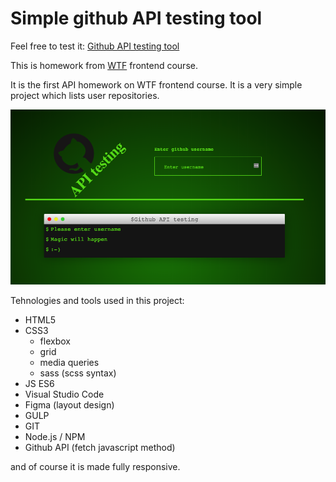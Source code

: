 # Simple github API testing tool

Feel free to test it: [Github API testing tool](http://jundymek.github.io/wtf-api)


This is homework from [WTF](https://cotenfrontend.pl) frontend course.

It is the first API homework on WTF frontend course. It is a very simple project which lists user repositories. 

![API testing tool - desktop version image](github/api.png)

Tehnologies and tools used in this project:
- HTML5
- CSS3
    - flexbox 
    - grid
    - media queries
    - sass (scss syntax)
- JS ES6
- Visual Studio Code
- Figma (layout design)
- GULP
- GIT
- Node.js / NPM
- Github API (fetch javascript method)

and of course it is made fully responsive.
